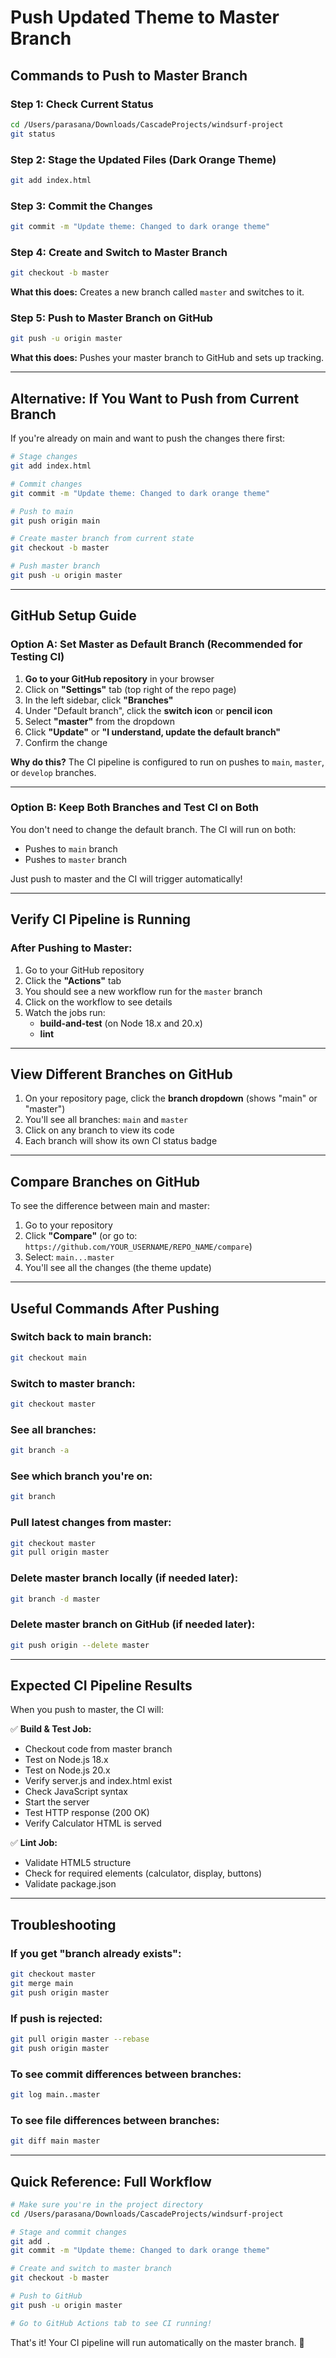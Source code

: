 # Push Updated Theme to Master Branch

## Commands to Push to Master Branch

### Step 1: Check Current Status
```bash
cd /Users/parasana/Downloads/CascadeProjects/windsurf-project
git status
```

### Step 2: Stage the Updated Files (Dark Orange Theme)
```bash
git add index.html
```

### Step 3: Commit the Changes
```bash
git commit -m "Update theme: Changed to dark orange theme"
```

### Step 4: Create and Switch to Master Branch
```bash
git checkout -b master
```
**What this does:** Creates a new branch called `master` and switches to it.

### Step 5: Push to Master Branch on GitHub
```bash
git push -u origin master
```
**What this does:** Pushes your master branch to GitHub and sets up tracking.

---

## Alternative: If You Want to Push from Current Branch

If you're already on main and want to push the changes there first:

```bash
# Stage changes
git add index.html

# Commit changes
git commit -m "Update theme: Changed to dark orange theme"

# Push to main
git push origin main

# Create master branch from current state
git checkout -b master

# Push master branch
git push -u origin master
```

---

## GitHub Setup Guide

### Option A: Set Master as Default Branch (Recommended for Testing CI)

1. **Go to your GitHub repository** in your browser
2. Click on **"Settings"** tab (top right of the repo page)
3. In the left sidebar, click **"Branches"**
4. Under "Default branch", click the **switch icon** or **pencil icon**
5. Select **"master"** from the dropdown
6. Click **"Update"** or **"I understand, update the default branch"**
7. Confirm the change

**Why do this?** The CI pipeline is configured to run on pushes to `main`, `master`, or `develop` branches.

---

### Option B: Keep Both Branches and Test CI on Both

You don't need to change the default branch. The CI will run on both:
- Pushes to `main` branch
- Pushes to `master` branch

Just push to master and the CI will trigger automatically!

---

## Verify CI Pipeline is Running

### After Pushing to Master:

1. Go to your GitHub repository
2. Click the **"Actions"** tab
3. You should see a new workflow run for the `master` branch
4. Click on the workflow to see details
5. Watch the jobs run:
   - **build-and-test** (on Node 18.x and 20.x)
   - **lint**

---

## View Different Branches on GitHub

1. On your repository page, click the **branch dropdown** (shows "main" or "master")
2. You'll see all branches: `main` and `master`
3. Click on any branch to view its code
4. Each branch will show its own CI status badge

---

## Compare Branches on GitHub

To see the difference between main and master:

1. Go to your repository
2. Click **"Compare"** (or go to: `https://github.com/YOUR_USERNAME/REPO_NAME/compare`)
3. Select: `main...master`
4. You'll see all the changes (the theme update)

---

## Useful Commands After Pushing

### Switch back to main branch:
```bash
git checkout main
```

### Switch to master branch:
```bash
git checkout master
```

### See all branches:
```bash
git branch -a
```

### See which branch you're on:
```bash
git branch
```

### Pull latest changes from master:
```bash
git checkout master
git pull origin master
```

### Delete master branch locally (if needed later):
```bash
git branch -d master
```

### Delete master branch on GitHub (if needed later):
```bash
git push origin --delete master
```

---

## Expected CI Pipeline Results

When you push to master, the CI will:

✅ **Build & Test Job:**
- Checkout code from master branch
- Test on Node.js 18.x
- Test on Node.js 20.x
- Verify server.js and index.html exist
- Check JavaScript syntax
- Start the server
- Test HTTP response (200 OK)
- Verify Calculator HTML is served

✅ **Lint Job:**
- Validate HTML5 structure
- Check for required elements (calculator, display, buttons)
- Validate package.json

---

## Troubleshooting

### If you get "branch already exists":
```bash
git checkout master
git merge main
git push origin master
```

### If push is rejected:
```bash
git pull origin master --rebase
git push origin master
```

### To see commit differences between branches:
```bash
git log main..master
```

### To see file differences between branches:
```bash
git diff main master
```

---

## Quick Reference: Full Workflow

```bash
# Make sure you're in the project directory
cd /Users/parasana/Downloads/CascadeProjects/windsurf-project

# Stage and commit changes
git add .
git commit -m "Update theme: Changed to dark orange theme"

# Create and switch to master branch
git checkout -b master

# Push to GitHub
git push -u origin master

# Go to GitHub Actions tab to see CI running!
```

That's it! Your CI pipeline will run automatically on the master branch. 🚀

